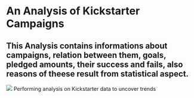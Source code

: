# An Analysis of Kickstarter Campaigns
This Analysis contains informations about campaigns, relation between them, goals, pledged amounts, their success and fails, also reasons of theese result from statistical aspect.
---

![](C:\Users\ikizl\OneDrive\Desktop\masaustu\xxxx.png)
Performing analysis on Kickstarter data to uncover trends


